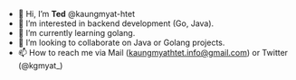 - 👋 Hi, I’m **Ted** @kaungmyat-htet
- 👀 I’m interested in backend development (Go, Java).
- 🌱 I’m currently learning golang.
- 💞️ I’m looking to collaborate on Java or Golang projects.
- 📫 How to reach me via Mail (kaungmyathtet.info@gmail.com) or Twitter (@kgmyat_)

<!---
kaungmyat-htet/kaungmyat-htet is a ✨ special ✨ repository because its `README.md` (this file) appears on your GitHub profile.
You can click the Preview link to take a look at your changes.
--->
